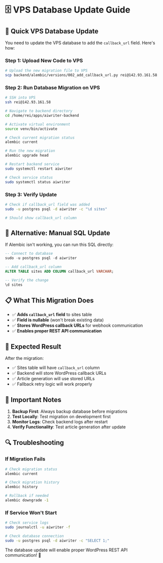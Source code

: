 # 🗄️ VPS Database Update Guide

## 🎯 **Quick VPS Database Update**

You need to update the VPS database to add the `callback_url` field. Here's how:

### **Step 1: Upload New Code to VPS**
```bash
# Upload the new migration file to VPS
scp backend/alembic/versions/002_add_callback_url.py rei@142.93.161.58:/home/rei/apps/aiwriter-backend/alembic/versions/
```

### **Step 2: Run Database Migration on VPS**
```bash
# SSH into VPS
ssh rei@142.93.161.58

# Navigate to backend directory
cd /home/rei/apps/aiwriter-backend

# Activate virtual environment
source venv/bin/activate

# Check current migration status
alembic current

# Run the new migration
alembic upgrade head

# Restart backend service
sudo systemctl restart aiwriter

# Check service status
sudo systemctl status aiwriter
```

### **Step 3: Verify Update**
```bash
# Check if callback_url field was added
sudo -u postgres psql -d aiwriter -c "\d sites"

# Should show callback_url column
```

## 🔧 **Alternative: Manual SQL Update**

If Alembic isn't working, you can run this SQL directly:

```sql
-- Connect to database
sudo -u postgres psql -d aiwriter

-- Add callback_url column
ALTER TABLE sites ADD COLUMN callback_url VARCHAR;

-- Verify the change
\d sites
```

## 📋 **What This Migration Does**

- ✅ **Adds `callback_url` field** to sites table
- ✅ **Field is nullable** (won't break existing data)
- ✅ **Stores WordPress callback URLs** for webhook communication
- ✅ **Enables proper REST API communication**

## 🎯 **Expected Result**

After the migration:
- ✅ Sites table will have `callback_url` column
- ✅ Backend will store WordPress callback URLs
- ✅ Article generation will use stored URLs
- ✅ Fallback retry logic will work properly

## 🚨 **Important Notes**

1. **Backup First**: Always backup database before migrations
2. **Test Locally**: Test migration on development first
3. **Monitor Logs**: Check backend logs after restart
4. **Verify Functionality**: Test article generation after update

## 🔍 **Troubleshooting**

### **If Migration Fails**
```bash
# Check migration status
alembic current

# Check migration history
alembic history

# Rollback if needed
alembic downgrade -1
```

### **If Service Won't Start**
```bash
# Check service logs
sudo journalctl -u aiwriter -f

# Check database connection
sudo -u postgres psql -d aiwriter -c "SELECT 1;"
```

The database update will enable proper WordPress REST API communication! 🚀

